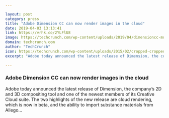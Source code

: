 ```yaml
---

layout: post
category: press
title: "Adobe Dimension CC can now render images in the cloud"
date: 2019-04-03 13:13:41
link: https://vrhk.co/2YLFlU8
image: https://techcrunch.com/wp-content/uploads/2019/04/dimensioncc-multiplerenders.png?w=756
domain: techcrunch.com
author: "TechCrunch"
icon: https://techcrunch.com/wp-content/uploads/2015/02/cropped-cropped-favicon-gradient.png?w=180
excerpt: "Adobe today announced the latest release of Dimension, the company’s 2D and 3D compositing tool and one of the newest members of its Creative Cloud suite. The two highlights of the new release are cloud rendering, which is now in beta, and the ability to import substance materials from Allego…"

---
```


### Adobe Dimension CC can now render images in the cloud

Adobe today announced the latest release of Dimension, the company’s 2D and 3D compositing tool and one of the newest members of its Creative Cloud suite. The two highlights of the new release are cloud rendering, which is now in beta, and the ability to import substance materials from Allego…